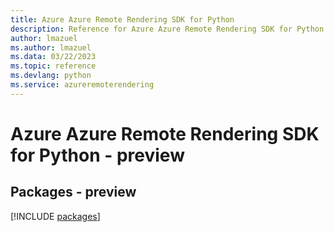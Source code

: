 ```yaml
---
title: Azure Azure Remote Rendering SDK for Python
description: Reference for Azure Azure Remote Rendering SDK for Python
author: lmazuel
ms.author: lmazuel
ms.data: 03/22/2023
ms.topic: reference
ms.devlang: python
ms.service: azureremoterendering
---
```

# Azure Azure Remote Rendering SDK for Python - preview
## Packages - preview
[!INCLUDE [packages](azure-remote-rendering-index.md)]